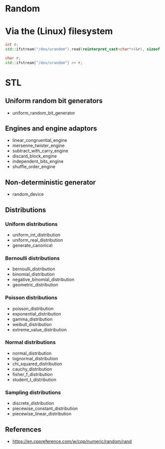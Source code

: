 # Random

# Via the (Linux) filesystem
```cpp
int r;
std::ifstream("/dev/urandom").read(reinterpret_cast<char*>(&r), sizeof r);
```

```cpp
char r;
std::ifstream{"/dev/urandom"} >> r;
```

# STL
## Uniform random bit generators
- uniform_random_bit_generator

## Engines and engine adaptors
- linear_congruential_engine
- mersenne_twister_engine
- subtract_with_carry_engine
- discard_block_engine
- independent_bits_engine
- shuffle_order_engine

## Non-deterministic generator
- random_device

## Distributions
### Uniform distributions
- uniform_int_distribution
- uniform_real_distribution
- generate_canonical

### Bernoulli distributions
- bernoulli_distribution
- binomial_distribution
- negative_binomial_distribution
- geometric_distribution

### Poisson distributions
- poisson_distribution
- exponential_distribution
- gamma_distribution
- weibull_distribution
- extreme_value_distribution

### Normal distributions
- normal_distribution
- lognormal_distribution
- chi_squared_distribution
- cauchy_distribution
- fisher_f_distribution
- student_t_distribution

### Sampling distributions
- discrete_distribution
- piecewise_constant_distribution
- piecewise_linear_distribution

## References
- https://en.cppreference.com/w/cpp/numeric/random/rand

